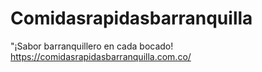 # Comidasrapidasbarranquilla
"¡Sabor barranquillero en cada bocado! https://comidasrapidasbarranquilla.com.co/

